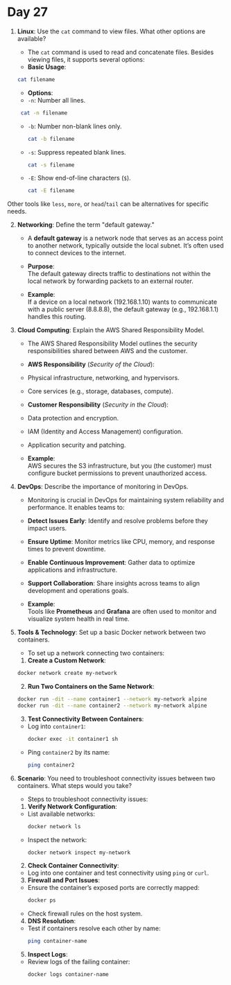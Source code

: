 # Day 27


1. **Linux**: Use the `cat` command to view files. What other options are available?
    * The `cat` command is used to read and concatenate files. Besides viewing files, it supports several options:

   - **Basic Usage**:  
    ```bash
    cat filename
    ```

   - **Options**:  
    - `-n`: Number all lines.  
     ```bash
      cat -n filename
     ```
    - `-b`: Number non-blank lines only.  
      ```bash
      cat -b filename
      ```
    - `-s`: Suppress repeated blank lines.  
      ```bash
      cat -s filename
      ```
    - `-E`: Show end-of-line characters (`$`).  
      ```bash
      cat -E filename
      ```

Other tools like `less`, `more`, or `head`/`tail` can be alternatives for specific needs.


2. **Networking**: Define the term "default gateway."
    * A **default gateway** is a network node that serves as an access point to another network, typically outside the local subnet. It’s often used to connect devices to the internet.

   - **Purpose**:  
  The default gateway directs traffic to destinations not within the local network by forwarding packets to an external router.

   - **Example**:  
  If a device on a local network (192.168.1.10) wants to communicate with a public server (8.8.8.8), the default gateway (e.g., 192.168.1.1) handles this routing.


3. **Cloud Computing**: Explain the AWS Shared Responsibility Model.
    * The AWS Shared Responsibility Model outlines the security responsibilities shared between AWS and the customer.

   - **AWS Responsibility** (*Security of the Cloud*):  
    - Physical infrastructure, networking, and hypervisors.
    - Core services (e.g., storage, databases, compute).

   - **Customer Responsibility** (*Security in the Cloud*):  
    - Data protection and encryption.
    - IAM (Identity and Access Management) configuration.
    - Application security and patching.

   - **Example**:  
  AWS secures the S3 infrastructure, but you (the customer) must configure bucket permissions to prevent unauthorized access.


4. **DevOps**: Describe the importance of monitoring in DevOps.
    * Monitoring is crucial in DevOps for maintaining system reliability and performance. It enables teams to:

   - **Detect Issues Early**: Identify and resolve problems before they impact users.
   - **Ensure Uptime**: Monitor metrics like CPU, memory, and response times to prevent downtime.
   - **Enable Continuous Improvement**: Gather data to optimize applications and infrastructure.
   - **Support Collaboration**: Share insights across teams to align development and operations goals.

   - **Example**:  
  Tools like **Prometheus** and **Grafana** are often used to monitor and visualize system health in real time.


5. **Tools & Technology**: Set up a basic Docker network between two containers.
    * To set up a network connecting two containers:

   1. **Create a Custom Network**:  
     ```bash
     docker network create my-network
     ```

   2. **Run Two Containers on the Same Network**:  
     ```bash
     docker run -dit --name container1 --network my-network alpine
     docker run -dit --name container2 --network my-network alpine
     ```

   3. **Test Connectivity Between Containers**:  
    - Log into `container1`:  
       ```bash
       docker exec -it container1 sh
       ```
    - Ping `container2` by its name:  
       ```bash
       ping container2
       ```


6. **Scenario**: You need to troubleshoot connectivity issues between two containers. What steps would you take?
    * Steps to troubleshoot connectivity issues:

   1. **Verify Network Configuration**:
    - List available networks:  
      ```bash
      docker network ls
      ```
    - Inspect the network:  
      ```bash
      docker network inspect my-network
      ```

   2. **Check Container Connectivity**:
    - Log into one container and test connectivity using `ping` or `curl`.

   3. **Firewall and Port Issues**:
    - Ensure the container’s exposed ports are correctly mapped:
      ```bash
      docker ps
      ```
    - Check firewall rules on the host system.

   4. **DNS Resolution**:
    - Test if containers resolve each other by name:
      ```bash
      ping container-name
      ```

   5. **Inspect Logs**:
    - Review logs of the failing container:
      ```bash
      docker logs container-name
      ```

